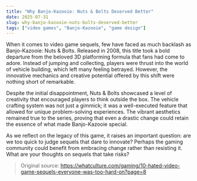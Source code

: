 ```yaml
---
title: "Why Banjo-Kazooie: Nuts & Bolts Deserved Better"
date: 2025-07-31
slug: why-banjo-kazooie-nuts-bolts-deserved-better
tags: ["video games", "Banjo-Kazooie", "game design"]
---
```

When it comes to video game sequels, few have faced as much backlash as Banjo-Kazooie: Nuts & Bolts. Released in 2008, this title took a bold departure from the beloved 3D platforming formula that fans had come to adore. Instead of jumping and collecting, players were thrust into the world of vehicle building, which left many feeling betrayed. However, the innovative mechanics and creative potential offered by this shift were nothing short of remarkable.

Despite the initial disappointment, Nuts & Bolts showcased a level of creativity that encouraged players to think outside the box. The vehicle crafting system was not just a gimmick; it was a well-executed feature that allowed for unique problem-solving experiences. The vibrant aesthetics remained true to the series, proving that even a drastic change could retain the essence of what made Banjo-Kazooie special.

As we reflect on the legacy of this game, it raises an important question: are we too quick to judge sequels that dare to innovate? Perhaps the gaming community could benefit from embracing change rather than resisting it. What are your thoughts on sequels that take risks?

> Original source: https://whatculture.com/gaming/10-hated-video-game-sequels-everyone-was-too-hard-on?page=8